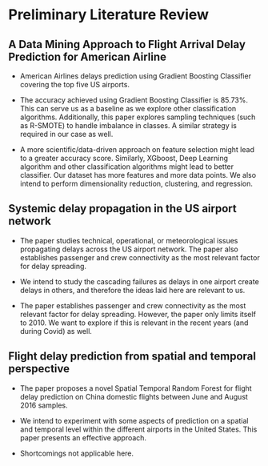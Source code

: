 # Preliminary Literature Review

## A Data Mining Approach to Flight Arrival Delay Prediction for American Airline 

- American Airlines delays prediction using Gradient Boosting Classifier covering the top five US airports. 

- The accuracy achieved using Gradient Boosting Classifier is 85.73%. This can serve us as a baseline as we explore other classification algorithms. Additionally, this paper explores sampling techniques (such as R-SMOTE) to handle imbalance in classes. A similar strategy is required in our case as well. 

- A more scientific/data-driven approach on feature selection might lead to a greater accuracy score. Similarly, XGboost, Deep Learning algorithm and other classification algorithms might lead to better classifier. Our dataset has more features and more data points. We also intend to perform dimensionality reduction, clustering, and regression. 

## Systemic delay propagation in the US airport network 

- The paper studies technical, operational, or meteorological issues propagating delays across the US airport network. The paper also establishes passenger and crew connectivity as the most relevant factor for delay spreading. 

- We intend to study the cascading failures as delays in one airport create delays in others, and therefore the ideas laid here are relevant to us. 

- The paper establishes passenger and crew connectivity as the most relevant factor for delay spreading. However, the paper only limits itself to 2010. We want to explore if this is relevant in the recent years (and during Covid) as well. 

## Flight delay prediction from spatial and temporal perspective 

- The paper proposes a novel Spatial Temporal Random Forest for flight delay prediction on China domestic flights between June and August 2016 samples. 

- We intend to experiment with some aspects of prediction on a spatial and temporal level within the different airports in the United States. This paper presents an effective approach. 

- Shortcomings not applicable here.  
